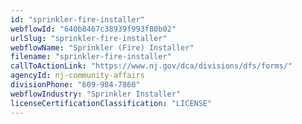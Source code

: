 ```yaml
---
id: "sprinkler-fire-installer"
webflowId: "640b8467c38939f993f80b02"
urlSlug: "sprinkler-fire-installer"
webflowName: "Sprinkler (Fire) Installer"
filename: "sprinkler-fire-installer"
callToActionLink: "https://www.nj.gov/dca/divisions/dfs/forms/"
agencyId: nj-community-affairs
divisionPhone: "609-984-7860"
webflowIndustry: "Sprinkler Installer"
licenseCertificationClassification: "LICENSE"
---
```

